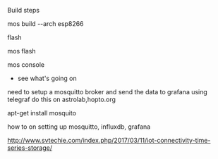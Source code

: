 Build steps

mos build --arch esp8266

flash

mos flash

mos console

 - see what's going on
 
 
 
 need to setup a mosquitto broker and send the data to grafana using telegraf
 do this on astrolab,hopto.org
 
 apt-get install mosquito

how to on setting up mosquitto, influxdb, grafana

http://www.svtechie.com/index.php/2017/03/11/iot-connectivity-time-series-storage/

